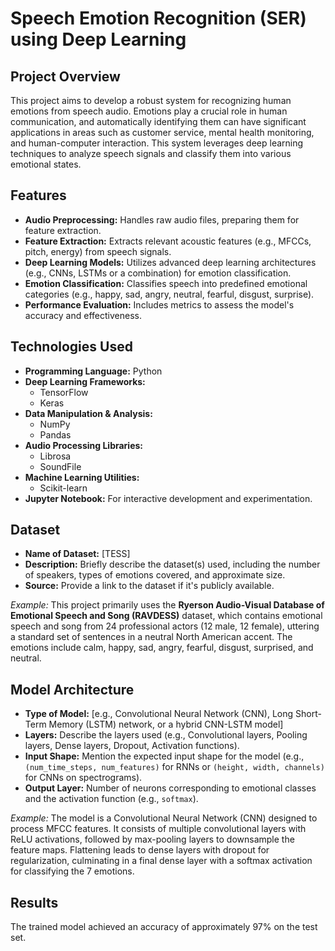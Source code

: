 # Speech Emotion Recognition (SER) using Deep Learning

## Project Overview

This project aims to develop a robust system for recognizing human emotions from speech audio. Emotions play a crucial role in human communication, and automatically identifying them can have significant applications in areas such as customer service, mental health monitoring, and human-computer interaction. This system leverages deep learning techniques to analyze speech signals and classify them into various emotional states.

## Features

* **Audio Preprocessing:** Handles raw audio files, preparing them for feature extraction.
* **Feature Extraction:** Extracts relevant acoustic features (e.g., MFCCs, pitch, energy) from speech signals.
* **Deep Learning Models:** Utilizes advanced deep learning architectures (e.g., CNNs, LSTMs or a combination) for emotion classification.
* **Emotion Classification:** Classifies speech into predefined emotional categories (e.g., happy, sad, angry, neutral, fearful, disgust, surprise).
* **Performance Evaluation:** Includes metrics to assess the model's accuracy and effectiveness.

## Technologies Used

* **Programming Language:** Python
* **Deep Learning Frameworks:**
    * TensorFlow
    * Keras
* **Data Manipulation & Analysis:**
    * NumPy
    * Pandas
* **Audio Processing Libraries:**
    * Librosa
    * SoundFile
* **Machine Learning Utilities:**
    * Scikit-learn
* **Jupyter Notebook:** For interactive development and experimentation.

## Dataset
* **Name of Dataset:** [TESS]
* **Description:** Briefly describe the dataset(s) used, including the number of speakers, types of emotions covered, and approximate size.
* **Source:** Provide a link to the dataset if it's publicly available.

*Example:*
This project primarily uses the **Ryerson Audio-Visual Database of Emotional Speech and Song (RAVDESS)** dataset, which contains emotional speech and song from 24 professional actors (12 male, 12 female), uttering a standard set of sentences in a neutral North American accent. The emotions include calm, happy, sad, angry, fearful, disgust, surprised, and neutral.

## Model Architecture
* **Type of Model:** [e.g., Convolutional Neural Network (CNN), Long Short-Term Memory (LSTM) network, or a hybrid CNN-LSTM model]
* **Layers:** Describe the layers used (e.g., Convolutional layers, Pooling layers, Dense layers, Dropout, Activation functions).
* **Input Shape:** Mention the expected input shape for the model (e.g., `(num_time_steps, num_features)` for RNNs or `(height, width, channels)` for CNNs on spectrograms).
* **Output Layer:** Number of neurons corresponding to emotional classes and the activation function (e.g., `softmax`).

*Example:*
The model is a Convolutional Neural Network (CNN) designed to process MFCC features. It consists of multiple convolutional layers with ReLU activations, followed by max-pooling layers to downsample the feature maps. Flattening leads to dense layers with dropout for regularization, culminating in a final dense layer with a softmax activation for classifying the 7 emotions.

## Results
The trained model achieved an accuracy of approximately 97% on the test set.

